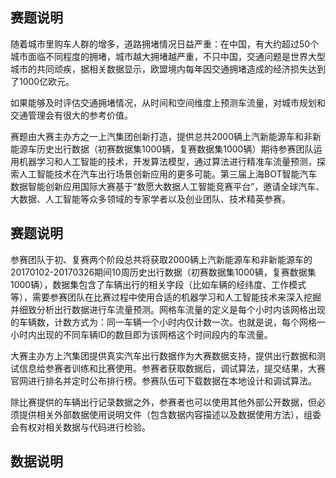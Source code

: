 ## 赛题说明

随着城市里购车人群的增多，道路拥堵情况日益严重：在中国，有大约超过50个城市面临不同程度的拥堵，城市越大拥堵越严重，不只中国，交通问题是世界大型城市的共同顽疾，据相关数据显示，欧盟境内每年因交通拥堵造成的经济损失达到了1000亿欧元。

如果能够及时评估交通拥堵情况，从时间和空间维度上预测车流量，对城市规划和交通管理会有很大的参考价值。

赛题由大赛主办方之一上汽集团创新打造，提供总共2000辆上汽新能源车和非新能源车历史出行数据（初赛数据集1000辆，复赛数据集1000辆）期待参赛团队运用机器学习和人工智能的技术，开发算法模型，通过算法进行精准车流量预测，探索人工智能技术在汽车出行场景创新应用的更多可能。第三届上海BOT智能汽车数据智能创新应用国际大赛基于“数愿大数据人工智能竞赛平台”，邀请全球汽车、大数据、人工智能等众多领域的专家学者以及创业团队、技术精英参赛。

 

## 赛题说明

参赛团队于初、复赛两个阶段总共将获取2000辆上汽新能源车和非新能源车的20170102-20170326期间10周历史出行数据（初赛数据集1000辆，复赛数据集1000辆），数据集包含了车辆出行的相关字段（比如车辆的经纬度、工作模式等），需要参赛团队在比赛过程中使用合适的机器学习和人工智能技术来深入挖掘并细致分析出行数据进行车流量预测。网格车流量的定义是每个小时内该网格出现的车辆数，计数方式为：同一车辆一个小时内仅计数一次。也就是说，每个网格一小时内出现的不同车辆ID的数目即为该网格这个时间段内的车流量。

大赛主办方上汽集团提供真实汽车出行数据作为大赛数据支持，提供出行数据和测试信息给参赛者训练和比赛使用。参赛者获取数据后，调试算法，提交结果，大赛官网进行排名并定时公布排行榜。参赛队伍可下载数据在本地设计和调试算法。

除比赛提供的车辆出行记录数据之外，参赛者也可以使用其他外部公开数据，但必须提供相关外部数据使用说明文件（包含数据内容描述以及数据使用方法），组委会有权对相关数据与代码进行检验。

## 数据说明


